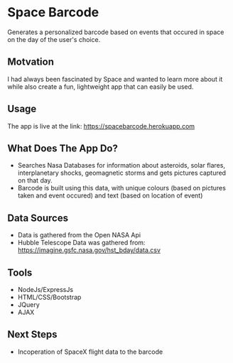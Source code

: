 # Space Barcode

Generates a personalized barcode based on events that occured in space on the day of the user's choice.

## Motvation
I had always been fascinated by Space and wanted to learn more about it while also create a fun, lightweight app that can easily be used.

## Usage
The app is live at the link: https://spacebarcode.herokuapp.com
## What Does The App Do?
* Searches Nasa Databases for information about asteroids, solar flares, interplanetary shocks, geomagnetic storms and gets pictures captured on that day.
* Barcode is built using this data, with unique colours (based on pictures taken and event occured) and text (based on location of event)

## Data Sources
* Data is gathered from the Open NASA Api
* Hubble Telescope Data was gathered from: https://imagine.gsfc.nasa.gov/hst_bday/data.csv

## Tools

* NodeJs/ExpressJs
* HTML/CSS/Bootstrap
* JQuery
* AJAX

## Next Steps
* Incoperation of SpaceX flight data to the barcode
